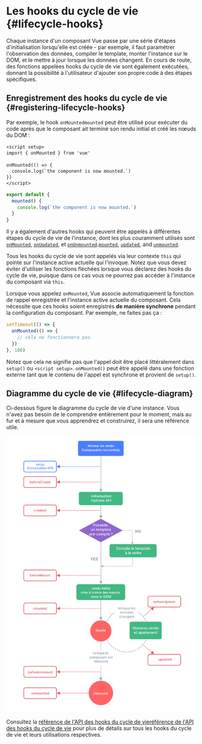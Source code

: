 # Les hooks du cycle de vie {#lifecycle-hooks}

Chaque instance d'un composant Vue passe par une série d'étapes d'initialisation lorsqu'elle est créée - par exemple, il faut paramétrer l'observation des données, compiler le template, monter l'instance sur le DOM, et le mettre à jour lorsque les données changent. En cours de route, des fonctions appelées hooks du cycle de vie sont également exécutées, donnant la possibilité à l'utilisateur d'ajouter son propre code à des étapes spécifiques.

## Enregistrement des hooks du cycle de vie {#registering-lifecycle-hooks}

Par exemple, le hook <span class="composition-api">`onMounted`</span><span class="options-api">`mounted`</span>  peut être utilisé pour exécuter du code après que le composant ait terminé son rendu initial et créé les nœuds du DOM :

<div class="composition-api">

```vue
<script setup>
import { onMounted } from 'vue'

onMounted(() => {
  console.log(`the component is now mounted.`)
})
</script>
```

</div>
<div class="options-api">

```js
export default {
  mounted() {
    console.log(`the component is now mounted.`)
  }
}
```

</div>

Il y a également d'autres hooks qui peuvent être appelés à différentes étapes du cycle de vie de l'instance, dont les plus couramment utilisés sont <span class="composition-api">[`onMounted`](/api/composition-api-lifecycle#onmounted), [`onUpdated`](/api/composition-api-lifecycle#onupdated), et [`onUnmounted`](/api/composition-api-lifecycle#onunmounted).</span><span class="options-api">[`mounted`](/api/options-lifecycle#mounted), [`updated`](/api/options-lifecycle#updated), and [`unmounted`](/api/options-lifecycle#unmounted).</span>

<div class="options-api">

Tous les hooks du cycle de vie sont appelés via leur contexte `this` qui pointe sur l'instance active actuelle qui l'invoque. Notez que vous devez éviter d'utiliser les fonctions fléchées lorsque vous déclarez des hooks du cycle de vie, puisque dans ce cas vous ne pourrez pas accéder à l'instance du composant via `this`.

</div>

<div class="composition-api">

Lorsque vous appelez `onMounted`, Vue associe automatiquement la fonction de rappel enregistrée et l'instance active actuelle du composant. Cela nécessite que ces hooks soient enregistrés **de manière synchrone** pendant la configuration du composant. Par exemple, ne faites pas ça :

```js
setTimeout(() => {
  onMounted(() => {
    // cela ne fonctionnera pas.
  })
}, 100)
```

Notez que cela ne signifie pas que l'appel doit être placé littéralement dans `setup()` ou `<script setup>`. `onMounted()` peut être appelé dans une fonction externe tant que le contenu de l'appel est synchrone et provient de `setup()`.

</div>

## Diagramme du cycle de vie {#lifecycle-diagram}

Ci-dessous figure le diagramme du cycle de vie d'une instance. Vous n'avez pas besoin de le comprendre entièrement pour le moment, mais au fur et à mesure que vous apprendrez et construirez, il sera une référence utile.

![Diagramme du cycle de vie d'un composant](./images/lifecycle.png)

<!-- https://www.figma.com/file/Xw3UeNMOralY6NV7gSjWdS/Vue-Lifecycle -->

Consultez la <span class="composition-api">[référence de l'API des hooks du cycle de vie](/api/composition-api-lifecycle)</span><span class="options-api">[référence de l'API des hooks du cycle de vie](/api/options-lifecycle)</span> pour plus de détails sur tous les hooks du cycle de vie et leurs utilisations respectives.

